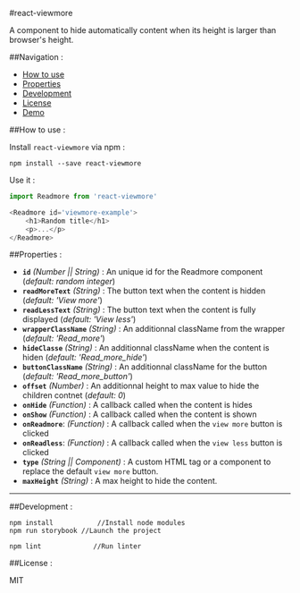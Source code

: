#react-viewmore

A component to hide automatically content when its height is larger than browser's height.

##Navigation :

* [How to use](#how-to-use-)
* [Properties](#properties-)
* [Development](#development-)
* [License](#license-)
* [Demo](https://arncet.github.io/react-viewmore/)

##How to use :

Install `react-viewmore` via npm :

```
npm install --save react-viewmore
```

Use it :

```javascript
import Readmore from 'react-viewmore'

<Readmore id='viewmore-example'>
	<h1>Random title</h1>
	<p>...</p>
</Readmore>
```

##Properties :

 * **`id`** *(Number || String)* : An unique id for the Readmore component (*default: random integer*)
 * **`readMoreText`** *(String)* : The button text when the content is hidden (*default: 'View more'*)
 * **`readLessText`** *(String)* : The button text when the content is fully displayed (*default: 'View less'*)
 * **`wrapperClassName`** *(String)* : An additionnal className from the wrapper (*default: 'Read_more'*)
 * **`hideClasse`** *(String)* : An additionnal className when the content is hiden (*default: 'Read\_more_hide'*)
 * **`buttonClassName`** *(String)* : An additionnal className for the button (*default: 'Read_more_button'*)
 * **`offset`** *(Number)* : An additionnal height to max value to hide the children contnet (*default: 0*)
 * **`onHide`** *(Function)* : A callback called when the content is hides
 * **`onShow`** *(Function)* : A callback called when the content is shown
 * **`onReadmore`**: *(Function)* : A callback called when the `view more` button is clicked
 * **`onReadless`**: *(Function)* : A callback called when the `view less` button is clicked
 * **`type`** *(String || Component)* : A custom HTML tag or a component to replace the default `view more` button.
 * **`maxHeight`** *(String)* : A max height to hide the content.

---------------------------------------

##Development :

```
npm install 		  //Install node modules
npm run storybook //Launch the project

npm lint    		 //Run linter
```

##License :

MIT








